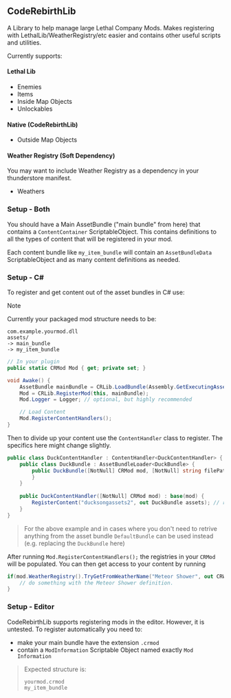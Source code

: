## CodeRebirthLib
A Library to help manage large Lethal Company Mods. Makes registering with LethalLib/WeatherRegistry/etc easier and contains other useful scripts and utilities.

Currently supports:
#### Lethal Lib
- Enemies
- Items
- Inside Map Objects
- Unlockables

#### Native (CodeRebirthLib)
- Outside Map Objects

#### Weather Registry (Soft Dependency)
You may want to include Weather Registry as a dependency in your thunderstore manifest.
- Weathers

### Setup - Both
You should have a Main AssetBundle ("main bundle" from here) that contains a `ContentContainer` ScriptableObject. This contains definitions to all the types of content that will be registered in your mod.

Each content bundle like `my_item_bundle` will contain an `AssetBundleData` ScriptableObject and as many content definitions as needed.


### Setup - C#
To register and get content out of the asset bundles in C# use:

> [!NOTE]
> Currently your packaged mod structure needs to be:
> ```
> com.example.yourmod.dll
> assets/
> -> main_bundle
> -> my_item_bundle
> ```

```cs
// In your plugin
public static CRMod Mod { get; private set; }

void Awake() {
    AssetBundle mainBundle = CRLib.LoadBundle(Assembly.GetExecutingAssembly(), "main_bundle");
    Mod = CRLib.RegisterMod(this, mainBundle);
    Mod.Logger = Logger; // optional, but highly recommended

    // Load Content
    Mod.RegisterContentHandlers();
}
```

Then to divide up your content use the `ContentHandler` class to register. The specifics here might change slightly.
```cs
public class DuckContentHandler : ContentHandler<DuckContentHandler> {
	public class DuckBundle : AssetBundleLoader<DuckBundle> {
		public DuckBundle([NotNull] CRMod mod, [NotNull] string filePath) : base(mod, filePath) {
		}
	}
	
	public DuckContentHandler([NotNull] CRMod mod) : base(mod) {
		RegisterContent("ducksongassets2", out DuckBundle assets); // returns bool on if it registered succesfully
	}
}
```
> For the above example and in cases where you don't need to retrive anything from the asset bundle `DefaultBundle` can be used instead (e.g. replacing the `DuckBundle` here)

After running `Mod.RegisterContentHandlers();` the registries in your `CRMod` will be populated. You can then get access to your content by running
```cs
if(mod.WeatherRegistry().TryGetFromWeatherName("Meteor Shower", out CRWeatherDefinition? definition)) {
    // do something with the Meteor Shower definition.
}
```

### Setup - Editor
CodeRebirthLib supports registering mods in the editor. However, it is untested. To register automatically you need to:
- make your main bundle have the extension `.crmod`
- contain a `ModInformation` Scriptable Object named exactly `Mod Information`

> Expected structure is: 
> ```
> yourmod.crmod
> my_item_bundle
> ```